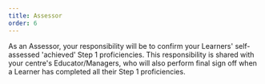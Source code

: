 ```yaml
---
title: Assessor
order: 6
---
```

As an Assessor, your responsibility will be to confirm your Learners' self-assessed 'achieved' Step 1 proficiencies. This responsibility is shared with your centre's Educator/Managers, who will also perform final sign off when a Learner has completed all their Step 1 proficiencies.